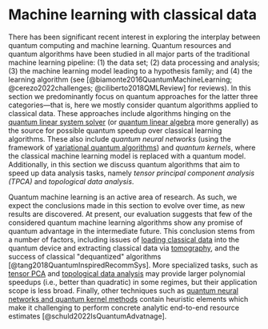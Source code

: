 # Machine learning with classical data

 There has been significant recent interest in exploring the interplay between quantum computing and machine learning. Quantum resources and quantum algorithms have been studied in all major parts of the traditional machine learning pipeline: (1) the data set; (2) data processing and analysis; (3) the machine learning model leading to a hypothesis family; and (4) the learning algorithm (see [@biamonte2016QuantumMachineLearning; @cerezo2022challenges; @ciliberto2018QMLReview] for reviews). In this section we predominantly focus on quantum approaches for the latter three categories—that is, here we mostly consider quantum algorithms applied to classical data. These approaches include algorithms hinging on the [quantum linear system solver](../../quantum-algorithmic-primitives/quantum-linear-system-solvers.md#quantum-linear-system-solvers) (or [quantum linear algebra](../../quantum-algorithmic-primitives/quantum-linear-algebra/introduction.md#quantum-linear-algebra) more generally) as the source for possible quantum speedup over classical learning algorithms. These also include *quantum neural networks* (using the framework of [variational quantum algorithms](../../quantum-algorithmic-primitives/variational-quantum-algorithms.md#variational-quantum-algorithms)) and *quantum kernels*, where the classical machine learning model is replaced with a quantum model. Additionally, in this section we discuss quantum algorithms that aim to speed up data analysis tasks, namely *tensor principal component analysis (TPCA)* and *topological data analysis*.


Quantum machine learning is an active area of research. As such, we expect the conclusions made in this section to evolve over time, as new results are discovered. At present, our evaluation suggests that few of the considered quantum machine learning algorithms show any promise of quantum advantage in the intermediate future. This conclusion stems from a number of factors, including issues of [loading classical data](../../quantum-algorithmic-primitives/loading-classical-data/introduction.md#loading-classical-data) into the quantum device and extracting classical data via [tomography](../../quantum-algorithmic-primitives/quantum-tomography.md#quantum-tomography), and the success of classical "dequantized\" algorithms [@tang2018QuantumInspiredRecommSys]. More specialized tasks, such as [tensor PCA](../../areas-of-application/machine-learning-with-classical-data/tensor-pca.md#tensor-pca) and [topological data analysis](../../areas-of-application/machine-learning-with-classical-data/topological-data-analysis.md#topological-data-analysis) may provide larger polynomial speedups (i.e., better than quadratic) in some regimes, but their application scope is less broad. Finally, other techniques such as [quantum neural networks and quantum kernel methods](../../areas-of-application/machine-learning-with-classical-data/quantum-neural-networks-and-quantum-kernel-methods.md#quantum-neural-networks-and-quantum-kernel-methods) contain heuristic elements which make it challenging to perform concrete analytic end-to-end resource estimates [@schuld2022IsQuantumAdvatnage]. 





